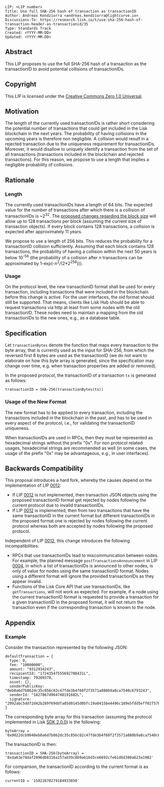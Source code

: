 ```
LIP: <LIP number>
Title: Use full SHA-256 hash of transaction as transactionID
Author: Andreas Kendziorra <andreas.kendziorra@lightcurve.io>
Discussions-To: https://research.lisk.io/t/use-sha-256-hash-of-transaction-header-as-transactionid/35
Type: Standards Track
Created: <YYYY-MM-DD>
Updated: <YYYY-MM-DD>
```

## Abstract

This LIP proposes to use the full SHA-256 hash of a transaction as the transactionID to avoid potential collisions of transactionIDs.

## Copyright

This LIP is licensed under the [Creative Commons Zero 1.0 Universal](https://creativecommons.org/publicdomain/zero/1.0/).

## Motivation

The length of the currently used transactionIDs is rather short considering the potential number of transactions that could get included in the Lisk blockchain in the next years. The probability of having collisions in the upcoming years is therefore non negligible. A collision would result in a rejected transaction due to the uniqueness requirement for transactionIDs. Moreover, it would disallow to uniquely identify a transaction from the set of all transactions (transactions included in the blockchain and rejected transactions). For this reason, we propose to use a length that implies a negligible probability of collisions.

## Rationale

### Length

The currently used transactionIDs have a length of 64 bits. The expected value for the number of transactions after which there is a collision of transactionIDs is ~2<sup>32</sup>. The [proposed changes regarding the block size](https://github.com/LiskHQ/lips/blob/master/proposals/lip-0002.md) will allow up to 128 transactions per block (assuming the current size of transaction objects). If every block contains 128 transactions, a collision is expected after approximately 11 years.

We propose to use a length of 256 bits. This reduces the probability for a transactionID collision sufficiently. Assuming that each block contains 128 transactions, the probability of having a collision within the next 50 years is below 10<sup>-56</sup> (the probability of a collision after _n_ transactions can be approximated by 1-exp(-_n_<sup>2</sup>/(2*2<sup>256</sup>))).

### Usage

On the protocol level, the new transactionID format shall be used for every transaction, including transactions that were included in the blockchain before this change is active. For the user interfaces, the old format should still be supported. That means, clients like Lisk Hub should be able to request transactions via http at least from some nodes with the old transactionID. These nodes need to maintain a mapping from the old transactionIDs to the new ones, e.g., as a database table.

## Specification

Let `transactionBytes` denote the function that maps every transaction to the byte array, that is currently used as the input for SHA-256, from which the reversed first 8 bytes are used as the transactionID (we do not want to elaborate on how this byte array is generated, since the specification may change over time, e.g. when transaction properties are added or removed).

In the proposed protocol, the transactionID of a transaction `tx` is generated as follows:

```
transactionID = SHA-256(transactionBytes(tx))
```

### Usage of the New Format

The new format has to be applied to every transaction, including the transactions included in the blockchain in the past, and has to be used in every aspect of the protocol, i.e., for validating the transactionID uniqueness.

When transactionIDs are used in RPCs, then they must be represented as hexadecimal strings without the prefix "0x". For non protocol related usages, hexadecimal strings are recommended as well (in some cases, the usage of the prefix "0x" may be advantageous, e.g., in user interfaces).

## Backwards Compatibility

This proposal introduces a hard fork, whereby the causes depend on the implementation of LIP [0012](https://github.com/LiskHQ/lips/blob/master/proposals/lip-0012.md):

- If LIP [0012](https://github.com/LiskHQ/lips/blob/master/proposals/lip-0012.md) is not implemented, then transaction JSON objects using the proposed transactionID format get rejected by nodes following the current protocol due to invalid transactionIDs.
- If LIP [0012](https://github.com/LiskHQ/lips/blob/master/proposals/lip-0012.md) is implemented, then from two transactions that have the same transactionID in the current format but different transactionIDs in the proposed format one is rejected by nodes following the current protocol whereas both are accepted by nodes following the proposed protocol.

Independent of LIP [0012](https://github.com/LiskHQ/lips/blob/master/proposals/lip-0012.md), this change introduces the following incompatibilities:

* RPCs that use transactionIDs lead to miscommunication between nodes. For example, the planned message `postTransactionsAnnouncement` in LIP [0004](https://github.com/LiskHQ/lips/blob/master/proposals/lip-0004.md), in which a list of transactionIDs is announced to other nodes, is only of value for nodes using the same transactionID format. Nodes using a different format will ignore the provided transactionIDs as they appear invalid.
* Functions of the Lisk Core API that use transactionIDs, like `getTransactions`, will not work as expected. For example, if a node using the current transactionID format is requested to provide a transaction for a given transactionID in the proposed format, it will not return the transaction even if the corresponding transaction is known to the node.

## Appendix

### Example

Consider the transaction represented by the following JSON:

```
defaultTransaction = {
  type: 0,
  fee: "10000000",
  amount: "9312934243",
  recipientId: "17243547555692708431L",
  timestamp: 79289378,
  asset: {},
  senderPublicKey: "0eb0a6d7b862dc35c856c02c47fde3b4f60f2f3571a888b9a8ca7540c6793243",
  senderId: "18278674964748191682L",
  signature: "2092abc5dd72d42b289f69ddfa85d0145d0bfc19a0415be4496c189e5fdd5eff02f57849f484192b7d34b1671c17e5c22ce76479b411cad83681132f53d7b309",
}
```

The corresponding byte array for this transaction (assuming the protocol implemented in Lisk [SDK 2.0.0](https://github.com/LiskHQ/lisk-sdk/blob/dc7f62d9e417609e8f03a5019d9daf236ba84238/elements/lisk-transactions/test/base_transaction.ts#L354)) is the following:

```
byteArray = '0x0022dcb9040eb0a6d7b862dc35c856c02c47fde3b4f60f2f3571a888b9a8ca7540c6793243ef4d6324449e824f6319182b020000002092abc5dd72d42b289f69ddfa85d0145d0bfc19a0415be4496c189e5fdd5eff02f57849f484192b7d34b1671c17e5c22ce76479b411cad83681132f53d7b309'
```

The transactionID is then:

```
transactionID = SHA-256(byteArray) = '0xda63e78daf2096db8316a157a839c8b9a616d3ce6692cfe61d6d380a623a1902'
```

For comparison, the transactionID according to the current format is as follows:

```
currentID = '15822870279184933850'
```
